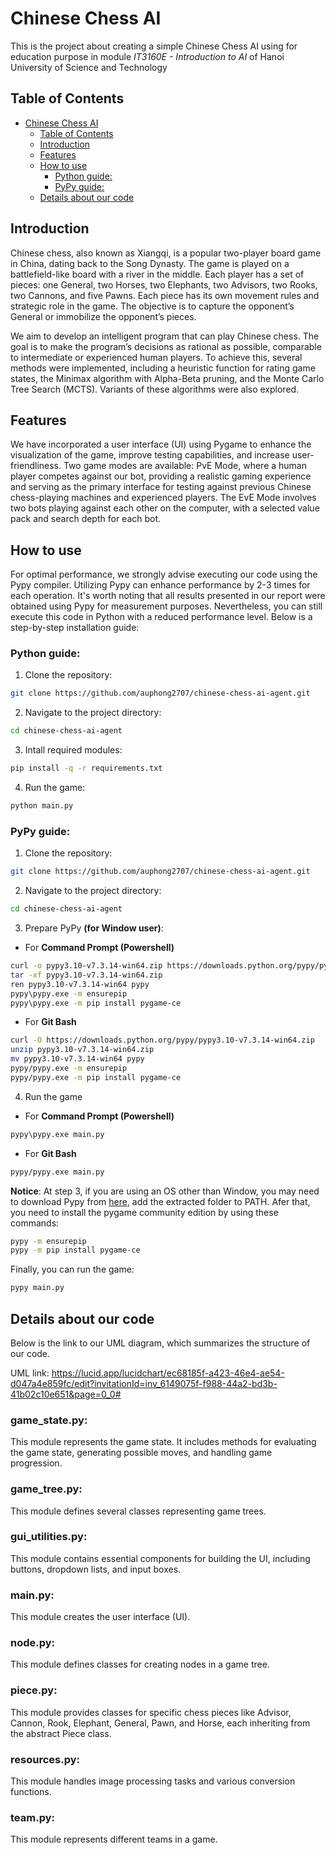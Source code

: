 # Chinese Chess AI

This is the project about creating a simple Chinese Chess AI using for education purpose in module *IT3160E - Introduction to AI* of Hanoi University of Science and Technology

## Table of Contents
- [Chinese Chess AI](#chinese-chess-ai)
  - [Table of Contents](#table-of-contents)
  - [Introduction](#introduction)
  - [Features](#features)
  - [How to use](#how-to-use)
    - [Python guide:](#python-guide)
    - [PyPy guide:](#pypy-guide)
  - [Details about our code](#details-about-our-code)

## Introduction

Chinese chess, also known as Xiangqi, is a popular two-player board game in China, dating back to the Song Dynasty. The game is played on a battlefield-like board with a river in the middle. Each player has a set of pieces: one General, two Horses, two Elephants, two Advisors, two Rooks, two Cannons, and five Pawns. Each piece has its own movement rules and strategic role in the game. The objective is to capture the opponent’s General or immobilize the opponent’s pieces.

We aim to develop an intelligent program that can play Chinese chess. The goal is to make the program’s decisions as rational as possible, comparable to intermediate or experienced human players. To achieve this, several methods were implemented, including a heuristic function for rating game states, the Minimax algorithm with Alpha-Beta pruning, and the Monte Carlo Tree Search (MCTS). Variants of these algorithms were also explored.

## Features

We have incorporated a user interface (UI) using Pygame to enhance the visualization of the game, improve testing capabilities, and increase user-friendliness. Two game modes are available: PvE Mode, where a human player competes against our bot, providing a realistic gaming experience and serving as the primary interface for testing against previous Chinese chess-playing machines and experienced players. The EvE Mode involves two bots playing against each other on the computer, with a selected value pack and search depth for each bot.

## How to use

For optimal performance, we strongly advise executing our code using the Pypy compiler. Utilizing Pypy can enhance performance by 2-3 times for each operation. It's worth noting that all results presented in our report were obtained using Pypy for measurement purposes. Nevertheless, you can still execute this code in Python with a reduced performance level. Below is a step-by-step installation guide:

### Python guide:
1. Clone the repository:
```bash
git clone https://github.com/auphong2707/chinese-chess-ai-agent.git
```
2. Navigate to the project directory:
```bash
cd chinese-chess-ai-agent
```
3. Intall required modules:
```bash
pip install -q -r requirements.txt
```
4. Run the game:
```bash
python main.py
```
### PyPy guide:
1. Clone the repository:
```bash
git clone https://github.com/auphong2707/chinese-chess-ai-agent.git
```
2. Navigate to the project directory:
```bash
cd chinese-chess-ai-agent
```
3. Prepare PyPy **(for Window user)**:
- For **Command Prompt (Powershell)**
```bash
curl -o pypy3.10-v7.3.14-win64.zip https://downloads.python.org/pypy/pypy3.10-v7.3.14-win64.zip
tar -xf pypy3.10-v7.3.14-win64.zip
ren pypy3.10-v7.3.14-win64 pypy
pypy\pypy.exe -m ensurepip
pypy\pypy.exe -m pip install pygame-ce
```
- For **Git Bash**
```bash
curl -O https://downloads.python.org/pypy/pypy3.10-v7.3.14-win64.zip
unzip pypy3.10-v7.3.14-win64.zip
mv pypy3.10-v7.3.14-win64 pypy
pypy/pypy.exe -m ensurepip
pypy/pypy.exe -m pip install pygame-ce
```
4. Run the game
- For **Command Prompt (Powershell)**
```bash
pypy\pypy.exe main.py
```
- For **Git Bash**
```bash
pypy/pypy.exe main.py
```
**Notice**: At step 3, if you are using an OS other than Window, you may need to download Pypy from [here](https://www.pypy.org/download.html), add the extracted folder to PATH. Afer that, you need to install the pygame community edition by using these commands:
```bash
pypy -m ensurepip
pypy -m pip install pygame-ce
```
Finally, you can run the game:
```bash
pypy main.py
```

## Details about our code
Below is the link to our UML diagram, which summarizes the structure of our code.

UML link: https://lucid.app/lucidchart/ec68185f-a423-46e4-ae54-d047a4e859fc/edit?invitationId=inv_6149075f-f988-44a2-bd3b-41b02c10e651&page=0_0#

### game_state.py:
This module represents the game state. It includes methods for evaluating the game state, generating possible moves, and handling game progression.

### game_tree.py:
This module defines several classes representing game trees.

### gui_utilities.py:
This module contains essential components for building the UI, including buttons, dropdown lists, and input boxes.

### main.py:
This module creates the user interface (UI).

### node.py:
This module defines classes for creating nodes in a game tree.

### piece.py:
This module provides classes for specific chess pieces like Advisor, Cannon, Rook, Elephant, General, Pawn, and Horse, each inheriting from the abstract Piece class.

### resources.py:
This module handles image processing tasks and various conversion functions.

### team.py:
This module represents different teams in a game.


